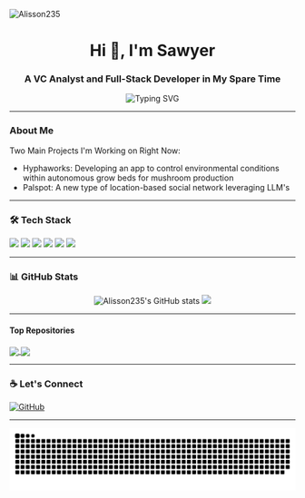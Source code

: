 <p align="left">
  <img src="https://komarev.com/ghpvc/?username=Alisson235&label=Profile%20views&color=0e75b6&style=flat" alt="Alisson235" />
</p>

<h1 align="center">Hi 👋, I'm Sawyer</h1>
<h3 align="center">A VC Analyst and Full-Stack Developer in My Spare Time</h3>

<p align="center">
  <img src="https://readme-typing-svg.demolab.com?font=Fira+Code&duration=2000&pause=1000&center=true&vCenter=true&width=435&lines=Frontend+Developer;Code.+Design.+Build.;Let%E2%80%99s+walk+and+work+together+%F0%9F%91%A9%E2%80%8D%F0%9F%92%BB" alt="Typing SVG" />
</p>

---

### About Me

Two Main Projects I'm Working on Right Now:
- Hyphaworks: Developing an app to control environmental conditions within autonomous grow beds for mushroom production
- Palspot: A new type of location-based social network leveraging LLM's

---

### 🛠️ Tech Stack

<p align="left">
  <img src="https://img.shields.io/badge/-HTML5-E34F26?style=for-the-badge&logo=html5&logoColor=white" />
  <img src="https://img.shields.io/badge/-CSS3-1572B6?style=for-the-badge&logo=css3" />
  <img src="https://img.shields.io/badge/-JavaScript-F7DF1E?style=for-the-badge&logo=javascript&logoColor=black" />
  <img src="https://img.shields.io/badge/-React-61DAFB?style=for-the-badge&logo=react&logoColor=black" />
  <img src="https://img.shields.io/badge/-Tailwind_CSS-38B2AC?style=for-the-badge&logo=tailwind-css&logoColor=white" />
  <img src="https://img.shields.io/badge/-Git-F05032?style=for-the-badge&logo=git&logoColor=white" />
</p>

---

### 📊 GitHub Stats

<p align="center">
  <img src="https://github-readme-stats.vercel.app/api?username=Alisson235&show_icons=true&theme=radical" alt="Alisson235's GitHub stats" width="400"/>
  <img src="https://github-readme-streak-stats.herokuapp.com?user=Alisson235&theme=radical&hide_border=true" width="400"/>
</p>

---

#### Top Repositories


<a href="https://github.com/anuraghazra/github-readme-stats">
  <img align="center" src="https://github-readme-stats.vercel.app/api/pin/?username=Alisson235&repo=DevBoard&theme=buefy" />
</a>
<a href="https://github.com/anuraghazra/anuraghazra.github.io">
  <img align="center" src="https://github-readme-stats.vercel.app/api/pin/?username=Alisson235&repo=DevQuotes&theme=buefy" />
</a>

---

### ☕ Let's Connect

<p align="left">
  <a href="https://github.com/Alisson235" target="_blank">
    <img alt="GitHub" src="https://img.shields.io/badge/GitHub-100000?style=for-the-badge&logo=github&logoColor=white" />
  </a>
</p>

---

<p align="center">
  <img src="https://raw.githubusercontent.com/Platane/snk/output/github-contribution-grid-snake.svg" alt="snake animation" />
</p>
